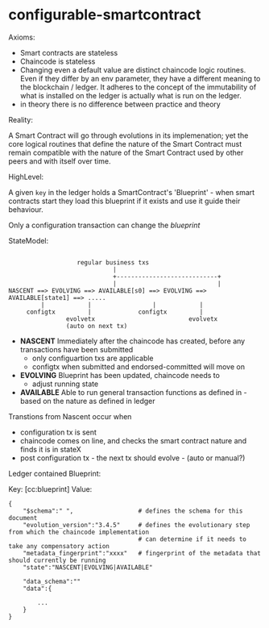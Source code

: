 # configurable-smartcontract

Axioms:

- Smart contracts are stateless
- Chaincode is stateless
- Changing even a default value are distinct chaincode logic routines.  Even if they differ by an env parameter, they have a different meaning to the blockchain / ledger.  It adheres to the concept of the immutability of what is installed on the ledger is actually what is run on the ledger.
- in theory there is no difference between practice and theory

Reality:

A Smart Contract will go through evolutions in its implemenation; yet the core logical routines that define the nature of the Smart Contract must remain compatible with the nature of the Smart Contract used by other peers and with itself over time.


HighLevel:

A given `key` in the ledger holds a SmartContract's 'Blueprint' - when smart contracts start they load this blueprint if it exists and use it guide their behaviour.

Only a configuration transaction can change the _blueprint_

StateModel:

```
                       
                   regular business txs
                             |
                             +----------------------------+
                             |                            |
NASCENT ==> EVOLVING ==> AVAILABLE[s0] ==> EVOLVING ==> AVAILABLE[state1] ==> .....
         |            |                 |            |
     configtx         |             configtx         | 
                evolvetx                          evolvetx   
                (auto on next tx)

```

- **NASCENT** Immediately after the chaincode has created, before any transactions have been submitted
    - only configuartion txs are applicable
    - configtx when submitted and endorsed-committed will move on
- **EVOLVING** Blueprint has been updated, chaincode needs to
    - adjust running state 
- **AVAILABLE** Able to run general transaction functions as defined in - based on the nature as defined in ledger


Transtions from Nascent occur when 
 - configuration tx is sent
 - chaincode comes on line, and checks the smart contract nature and finds it is in stateX
 - post configuration tx - the next tx should evolve - (auto or manual?)


Ledger contained Blueprint:

Key: [cc:blueprint]
Value: 
```
{
    "$schema":" ",                  # defines the schema for this document
    "evolution_version":"3.4.5"     # defines the evolutionary step from which the chaincode implementation
                                    # can determine if it needs to take any compensatory action
    "metadata_fingerprint":"xxxx"   # fingerprint of the metadata that should currently be running
    "state":"NASCENT|EVOLVING|AVAILABLE"

    "data_schema":""
    "data":{

        ...
    }
}    
```

